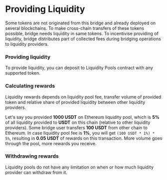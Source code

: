 # Providing Liquidity

Some tokens are not originated from this bridge and already deployed on several blockchains. To make cross-chain transfers of these tokens possible, bridge needs liquidity in same tokens. To incentivise providing of liquidity, bridge distributes part of collected fees during bridging operations to liquidity providers.

### Providing liquidity

To provide liquidity, you can deposit to Liquidity Pools contract with any supported token.

### Calculating rewards

Liquidity rewards depends on liquidity pool fee, transfer volume of provided token and relative share of provided liquidity between other liquidity providers.

Let's say you provided **1000 USDT** on Ethereum liquidity pool, which is **5%** of all liquidity provided to **USDT** on this chain (relative to other liquidity providers). Some bridge user transfers **100 USDT** from other chain to Ethereum. In case liquidity pool fee is **1%**, you will get `(100 USDT * 1%) * 5%`, resulting in **0.05 USDT** of rewards on this transaction. More volume goes through the pool, more rewards you receive.

### Withdrawing rewards

Liquidity pools do not have any limitation on when or how much liquidity provider can withdraw from it.

